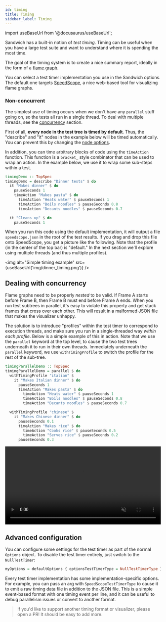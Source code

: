 ```yaml
---
id: timing
title: Timing
sidebar_label: Timing
---
```


import useBaseUrl from '@docusaurus/useBaseUrl';

Sandwich has a built-in notion of *test timing*. Timing can be useful when you have a large test suite and want to understand where it is spending the most time.

The goal of the timing system is to create a nice summary report, ideally in the form of a [flame graph](http://www.brendangregg.com/flamegraphs.html).

You can select a test timer implementation you use in the Sandwich options. The default one targets [SpeedScope](https://www.speedscope.app/), a nice web-based tool for visualizing flame graphs.


### Non-concurrent

The simplest use of timing occurs when we don't have any `parallel` stuff going on, so the tests all run in a single thread. To deal with multiple threads, see the [concurrency](#dealing-with-concurrency) section.

First of all, **every node in the test tree is timed by default**. Thus, the "describe" and "it" nodes in the example below will be timed automatically. You can prevent this by changing the [node options](/docs/node_options).

In addition, you can time arbitrary blocks of code using the `timeAction` function. This function is a `bracket_` style combinator that can be used to wrap an action. In the example below, we use it to wrap some sub-steps within a test.

``` haskell title="https://github.com/thomasjm/sandwich/blob/master/sandwich-demos/demos/timing/Main.hs"
timingDemo :: TopSpec
timingDemo = describe "Dinner tests" $ do
  it "Makes dinner" $ do
    pauseSeconds 1
    timeAction "Makes pasta" $ do
      timeAction "Heats water" $ pauseSeconds 1
      timeAction "Boils noodles" $ pauseSeconds 0.8
      timeAction "Decants noodles" $ pauseSeconds 0.7

  it "Cleans up" $ do
    pauseSeconds 1
```

When you run this code using the default implementation, it will output a file `speedscope.json` in the root of the test results. If you drag and drop this file onto SpeedScope, you get a picture like the following. Note that the profile (in the center of the top bar) is "default." In the next section we'll explore using multiple threads (and thus multiple profiles).

<img alt="Simple timing example" src={useBaseUrl('img/dinner_timing.png')} />


## Dealing with concurrency

Flame graphs need to be properly *nested* to be valid. If Frame A starts before Frame B, then Frame B must end before Frame A ends. When you run test subtrees in parallel, it's easy to violate this property and get stack frames that cross over each other. This will result in a malformed JSON file that makes the visualizer unhappy.

The solution is to introduce "profiles" within the test timer to correspond to execution threads, and make sure you run in a single-threaded way *within each profile*. Below is a simple example of this in action. Note that we use the `parallel` keyword at the top level, to cause the two test trees underneath it to run in their own threads. Immediately underneath the `parallel` keyword, we use `withTimingProfile` to switch the profile for the rest of the sub-tree.

```haskell
timingParallelDemo :: TopSpec
timingParallelDemo = parallel $ do
  withTimingProfile "italian" $
    it "Makes Italian dinner" $ do
      pauseSeconds 1
      timeAction "Makes pasta" $ do
        timeAction "Heats water" $ pauseSeconds 1
        timeAction "Boils noodles" $ pauseSeconds 0.8
        timeAction "Decants noodles" $ pauseSeconds 0.7

  withTimingProfile "chinese" $
    it "Makes Chinese dinner" $ do
      pauseSeconds 0.1
      timeAction "Makes rice" $ do
        timeAction "Cooks rice" $ pauseSeconds 0.5
        timeAction "Serves rice" $ pauseSeconds 0.2
      pauseSeconds 0.3
```

<video width="100%" controls autoplay="true" muted="true">
  <source src={useBaseUrl('img/timing_parallel.webm')} type="video/webm"></source>
Your browser does not support the video tag.
</video>

## Advanced configuration

You can configure some settings for the test timer as part of the normal `Options` object. To disable the test timer entirely, just switch to the `NullTestTimer`:

```haskell
myOptions = defaultOptions { optionsTestTimerType = NullTestTimerType }
```

Every test timer implementation has some implementation-specific options. For example, you can pass an arg with `SpeedScopeTestTimerType` to cause it to emit a raw timing data file in addition to the JSON file. This is a simple event-based format with one timing event per line, and it can be useful to debug parallelism issues or convert to another format.

> If you'd like to support another timing format or visualizer, please open a PR! It should be easy to add more.
